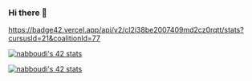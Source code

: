 ### Hi there 👋

https://badge42.vercel.app/api/v2/cl2i38be2007409md2cz0rqtt/stats?cursusId=21&coalitionId=77

[![nabboudi's 42 stats](https://badge42.vercel.app/api/v2/cl2i38be2007409md2cz0rqtt/stats?cursusId=21&coalitionId=77)](https://github.com/JaeSeoKim/badge42)

<a href="https://github.com/JaeSeoKim/badge42"><img src="https://badge42.vercel.app/api/v2/cl2i38be2007409md2cz0rqtt/stats?cursusId=21&coalitionId=77" alt="nabboudi's 42 stats" /></a>

